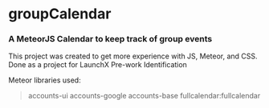 # groupCalendar
### A MeteorJS Calendar to keep track of group events

This project was created to get more experience with JS, Meteor, and CSS.
Done as a project for LaunchX Pre-work Identification

Meteor libraries used:
> accounts-ui
> accounts-google
> accounts-base
> fullcalendar:fullcalendar
